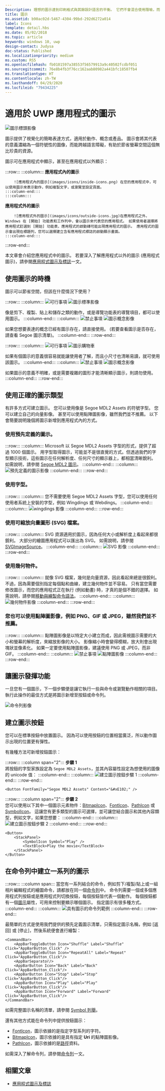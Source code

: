 ```yaml
---
Description: 理想的圖示達到印刷格式與其餘設計語言的平衡。 它們不會混合使用隱喻，而且只會盡可能快速並簡單地溝通所需的內容。
title: 圖示
ms.assetid: b90ac02d-5467-4304-99bd-292d6272a014
label: Icons
template: detail.hbs
ms.date: 05/02/2018
ms.topic: article
keywords: windows 10, uwp
design-contact: Judysa
doc-status: Published
ms.localizationpriority: medium
ms.custom: RS5
ms.openlocfilehash: fb0101597a38553f56579913a9c40502fcdbf051
ms.sourcegitcommit: 76e8b4fb3f76cc162aab80982a441bfc18507fb4
ms.translationtype: HT
ms.contentlocale: zh-TW
ms.lasthandoff: 04/29/2020
ms.locfileid: "79434225"
---
```

# <a name="icons-for-uwp-apps"></a>適用於 UWP 應用程式的圖示

![圖示標頭影像](images/icons/header-icons.png)

圖示提供了視覺化的簡略表達方式，適用於動作、概念或產品。 圖示會將其代表的意義濃縮為一個符號性的圖像，而能跨越語言障礙，有助於節省螢幕空間這個無比珍貴的資源。 

圖示可在應用程式中顯示，甚至在應用程式以外顯示： 

:::row:::
    :::column:::
        **應用程式內的圖示**

        ![應用程式內的圖示](images/icons/inside-icons.png) 在您的應用程式中，可以使用圖示來表示動作，例如複製文字，或瀏覽至設定頁面。
    :::column-end:::
    :::column:::
**應用程式外的圖示**

        ![應用程式外的圖示](images/icons/outside-icons.jpg)在應用程式之外，Windows 在 [開始] 功能表和工作列中，會以圖示來代表您的應用程式。 如果使用者選擇將應用程式釘選到 [開始] 功能表，應用程式的啟動磚可能出現應用程式的圖示。 應用程式的圖示會出現在標題列，您可以選擇建立含有應用程式標誌的啟動顯示畫面。
    :::column-end:::
:::row-end:::

本文章會介紹您應用程式中的圖示。 若要深入了解應用程式以外的圖示 (應用程式圖示)，請參閱[應用程式圖示及標誌](/windows/uwp/design/shell/tiles-and-notifications/app-assets)一文。

## <a name="when-to-use-icons"></a>使用圖示的時機

圖示可以節省空間，但該在什麼情況下使用？ 

:::row:::
    :::column:::
        ![可行事項](images/do.svg) ![圖示標準影像](images/icons/icons-standard.svg)<br>

像是剪下、複製、貼上和儲存之類的動作，或是導覽功能表的導覽項目，都可以使用圖示。
    :::column-end:::
    :::column:::
        ![禁止事項](images/dont.svg) ![圖示概念影像](images/icons/icons-concept.svg)<br>

如果您想要表達的概念已經有圖示存在，請直接使用。 (若要查看圖示是否存在，請查看 Segoe 圖示清單)。
    :::column-end:::
:::row-end:::

:::row:::
    :::column:::
        ![可行事項](images/do.svg) ![圖示購物車](images/icons/icon-shopping-cart.svg)<br>

如果有個圖示的意義很容易就能讓使用者了解，而且小尺寸也清晰易讀，就可使用該圖示。
    :::column-end:::
    :::column:::
        ![禁止事項](images/dont.svg) ![圖示概念影像](images/icons/icon-bad-example.png)<br>

如果圖示的意義不明確，或是需要複雜的圖形才能清晰顯示圖示，則請勿使用。
    :::column-end:::
:::row-end:::



## <a name="using-the-right-type-of-icon"></a>使用正確的圖示類型

有許多方式可建立圖示。 您可以使用像是 Segoe MDL2 Assets 的符號字型。 您可以建立自己的向量影像。 甚至可以使用點陣圖影像，雖然我們並不推薦。 以下會簡要說明幾個將圖示新增到應用程式內的方式。 

### <a name="use-a-predefined-icon"></a>使用預先定義的圖示。
:::row:::
    :::column:::
Microsoft 以 Segoe MDL2 Assets 字型的形式，提供了超過 1000 個圖示。 用字型取得圖示，可能並不是很直覺的方式。但透過我們的字型顯示技術，這些圖示在任何解析度、任何尺寸的顯示器上，都相當清晰銳利。 如需說明，請參閱 [Segoe MDL2 圖示](segoe-ui-symbol-font.md)。
    :::column-end:::
    :::column:::
        ![預先定義的圖示影像](images/icons/predefined-icon.png)
    :::column-end:::
:::row-end:::

### <a name="use-a-font"></a>使用字型。
:::row:::
    :::column:::
您不需要使用 Segoe MDL2 Assets 字型，您可以使用任何使用者系統上安裝的字型，例如 Wingdings 或 Webdings。
    :::column-end:::
    :::column:::
        ![wingdings 影像](images/icons/wingdings.png)
    :::column-end:::
:::row-end:::

### <a name="use-a-scalable-vector-graphics-svg-file"></a>使用可縮放向量圖形 (SVG) 檔案。
:::row:::
    :::column:::
SVG 資源適用於圖示，因為任何大小或解析度上看起來都很銳利。 大部分的繪圖應用程式可以匯出為 SVG。 如需說明，請參閱 [SVGImageSource](https://docs.microsoft.com/uwp/api/windows.ui.xaml.media.imaging.svgimagesource)。
    :::column-end:::
    :::column:::
        ![SVG 影像](images/icons/icon-scale.gif)
    :::column-end:::
:::row-end:::

### <a name="use-geometry-objects"></a>使用幾何物件。
:::row:::
    :::column:::
就像 SVG 檔案，幾何是向量資源，因此看起來總是很銳利。 不過，因為需要個別指定每個點和曲線，建立幾何物件並不容易。 只有當您需要修改圖示，而您的應用程式正在執行 (例如動畫) 時，才真的是個不錯的選擇。 如需說明，請參閱[移動與繪製命令語法](../../xaml-platform/move-draw-commands-syntax.md)。 
    :::column-end:::
    :::column:::
        ![幾何物件影像](images/icons/geometry-objects.png)
    :::column-end:::
:::row-end:::

### <a name="you-can-also-use-a-bitmap-image-such-as-png-gif-or-jpeg-although-we-dont-recommend-it"></a>您也可以使用點陣圖影像，例如 PNG、GIF 或 JPEG，雖然我們並不推薦。
:::row:::
    :::column:::
點陣圖影像是以特定大小建立而成，因此需視圖示需要的大小和螢幕的解析度，來縮放影像的大小。 影像縮小時會變得模糊，放大則會出現塊狀並像素化。 如果一定要使用點陣圖影像，建議使用 PNG 或 JPEG，而非 GIF。 
    :::column-end:::
    :::column:::
        ![禁止事項](images/dont.svg) ![點陣圖影像](images/icons/bitmap-image.png)
    :::column-end:::
:::row-end:::

## <a name="make-the-icon-do-something"></a>讓圖示發揮功能

一旦您有一個圖示，下一個步驟便是讓它執行一些與命令或瀏覽動作相關的項目。 執行此操作的最佳方式是將圖示新增至按鈕或命令列。 

![命令列影像](images/icons/app-bar-desktop.svg)

## <a name="create-an-icon-button"></a>建立圖示按鈕

您可以在標準按鈕中放置圖示。 因為可以使用按鈕的位置相當廣泛，所以動作圖示出現的位置更有彈性。 

有幾種方法可新增按鈕圖示：

:::row:::
    :::column span="2":::
        <b>步驟 1</b><br>
將按鈕的字型家族設定為 `Segoe MDL2 Assets`，並其內容屬性設定為想使用的圖像的 unicode 值：
    :::column-end:::
    :::column:::
        ![建立圖示按鈕步驟 1](images/icons/create-icon-step-1.svg)
    :::column-end:::
:::row-end:::

```xaml 
<Button FontFamily="Segoe MDL2 Assets" Content="&#xE102;" />
```

:::row:::
    :::column span="2":::
        <b>步驟 2</b><br>
您可以使用以下其中一個圖示元素物件：[BitmapIcon](https://docs.microsoft.com/uwp/api/windows.ui.xaml.controls.bitmapicon)、[FontIcon](https://docs.microsoft.com/uwp/api/windows.ui.xaml.controls.fonticon)、[PathIcon](https://docs.microsoft.com/uwp/api/windows.ui.xaml.controls.pathicon) 或 [SymbolIcon](https://docs.microsoft.com/uwp/api/windows.ui.xaml.controls.symbolicon)。 這讓您有更多類型的圖示可選擇，並可讓您結合圖示和其他內容類型，例如文字，如果您想要：
    :::column-end:::
    :::column:::
        ![建立圖示按鈕步驟 2](images/icons/icon-text-step-2.svg)
    :::column-end:::
:::row-end:::

```xaml 
<Button>
    <StackPanel>
        <SymbolIcon Symbol="Play" />
        <TextBlock>Play the movie</TextBlock>
    </StackPanel>
</Button>
```

## <a name="create-a-series-of-icons-in-a-command-bar"></a>在命令列中建立一系列的圖示

:::row:::
    :::column span:::
當您有一系列結合的命令，例如剪下/複製/貼上或一組相片編輯程式的繪圖命令，請都放在同一個[命令列](../controls-and-patterns/app-bars.md)中。 命令列需要一個或多個應用程式列按鈕或是應用程式列切換按鈕，每個按鈕皆代表一個動作。 每個按鈕都有一個[圖示](https://docs.microsoft.com/uwp/api/windows.ui.xaml.controls.appbarbutton#Windows_UI_Xaml_Controls_AppBarButton_Icon)屬性，可用來控制要顯示哪個圖示。 指定圖示有很多種方式。 
    :::column-end:::
    :::column:::
        ![具有圖示的命令列範例](images/icons/create-icon-command-bar.svg)
    :::column-end:::
:::row-end:::

最簡單的方式是使用我們提供的預先定義圖示清單，只需指定圖示名稱，例如 [返回] 或 [停止]，然後系統便會進行繪製： 

``` xaml
<CommandBar>
    <AppBarToggleButton Icon="Shuffle" Label="Shuffle" Click="AppBarButton_Click" />
    <AppBarToggleButton Icon="RepeatAll" Label="Repeat" Click="AppBarButton_Click"/>
    <AppBarSeparator/>
    <AppBarButton Icon="Back" Label="Back" Click="AppBarButton_Click"/>
    <AppBarButton Icon="Stop" Label="Stop" Click="AppBarButton_Click"/>
    <AppBarButton Icon="Play" Label="Play" Click="AppBarButton_Click"/>
    <AppBarButton Icon="Forward" Label="Forward" Click="AppBarButton_Click"/>
</CommandBar>

```
如需完整圖示名稱的清單，請參閱 [Symbol 列舉](https://docs.microsoft.com/uwp/api/windows.ui.xaml.controls.symbol)。 

還有其他方式能在命令列中提供按鈕圖示：

+ [FontIcon](https://docs.microsoft.com/uwp/api/windows.ui.xaml.controls.fonticon)，圖示依據的是指定字型系列的字符。
+ [BitmapIcon](https://docs.microsoft.com/uwp/api/windows.ui.xaml.controls.bitmapicon)，圖示依據的是具有指定 **Uri** 的點陣圖影像。
+ [PathIcon](https://docs.microsoft.com/uwp/api/windows.ui.xaml.controls.pathicon)，圖示依據的是[路徑](/uwp/api/windows.ui.xaml.shapes.path)資料。

如需深入了解命令列，請參閱[命令列](../controls-and-patterns/app-bars.md)一文。 



## <a name="related-articles"></a>相關文章

* [應用程式圖示及標誌](app-icons-and-logos.md)
